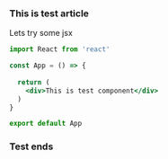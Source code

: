 <!---
    <title>This is something very interesting</title>
    <meta
      name="description"
      content="Debug"
      data-rh="true"
    />
--->
### This is test article

Lets try some jsx

```jsx
import React from 'react'

const App = () => {
  
  return (
    <div>This is test component</div>
  )
}

export default App
```

### Test ends
